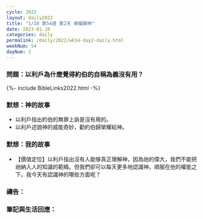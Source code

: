 ```yaml
---
cycle: 2022
layout: daily2022
title: "1/10 第54週 第2天 榮耀歸神"
date: 2023-01-10
categories: daily
permalink: /daily/2022/wk54-day2-daily.html
weekNum: 54
dayNum: 2
---
```


### 問題：以利戶為什麼覺得約伯的自稱為義沒有用？

{%- include BibleLinks2022.html -%}

### 默想：神的故事
+ 以利戶指出約伯的無罪上訴是沒有用的。
+ 以利戶述說神的威能奇妙，勸約伯歸榮耀給神。

### 默想：我的故事
+ 【價值定位】以利戶指出沒有人能够真正理解神，因為祂的偉大，我們不能把祂納入人的知識的範疇。但我們卻可以每天更多地認識神，順服在他的權能之下。我今天有認識神的哪些方面呢？

### 禱告：

### 筆記與生活回應：
